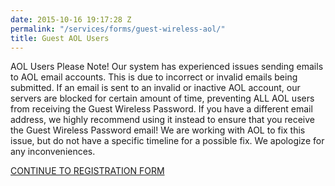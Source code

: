 ```yaml
---
date: 2015-10-16 19:17:28 Z
permalink: "/services/forms/guest-wireless-aol/"
title: Guest AOL Users
---
```


AOL Users Please Note!
Our system has experienced issues sending emails to AOL email accounts. This is due to incorrect or invalid emails being submitted. If an email is sent to an invalid or inactive AOL account, our servers are blocked for certain amount of time, preventing ALL AOL users from receiving the Guest Wireless Password.
If you have a different email address, we highly recommend using it instead to ensure that you receive the Guest Wireless Password email! We are working with AOL to fix this issue, but do not have a specific timeline for a possible fix. We apologize for any inconveniences.

[CONTINUE TO REGISTRATION FORM](http://dev.library.nyu.edu/services/forms/guest-wireless-register)